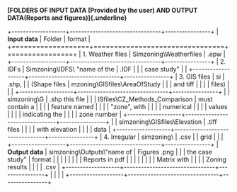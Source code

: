 **[FOLDERS OF INPUT DATA (Provided by the user) AND OUTPUT DATA(Reports
and figures)]{.underline}**

+-------------------+--------------------------------+----------------+
| **Input data**    | Folder                         | format         |
+===================+================================+================+
| 1.  Weather files | Simzoning\\Weatherfiles        | .epw           |
+-------------------+--------------------------------+----------------+
| 2.  IDFs          | Simzoning\\IDFS\\ "name of the | .IDF           |
|                   | case study"                    |                |
+-------------------+--------------------------------+----------------+
| 3.  GIS files     | si                             | .shp,          |
|     (Shape files  | mzoning\\GISfiles\\AreaOfStudy |                |
|     and tiff      |                                |                |
|     files)        |                                |                |
+-------------------+--------------------------------+----------------+
|                   | simzoning\\G                   | .shp this file |
|                   | ISfiles\\CZ_Methods_Comparison | must contain a |
|                   |                                | feature named  |
|                   |                                | "zone", with   |
|                   |                                | numerical      |
|                   |                                | values         |
|                   |                                | indicating the |
|                   |                                | zone number    |
+-------------------+--------------------------------+----------------+
|                   | simzoning\\GISfiles\\Elevation | .tiff files    |
|                   |                                | with elevation |
|                   |                                | data           |
+-------------------+--------------------------------+----------------+
| 4.  Irregular     | simzoning\\                    | .csv           |
|     grid          |                                |                |
+-------------------+--------------------------------+----------------+
| **Output data**   | simzoning\\Outputs\\"name of   | Figures .png   |
|                   | the case study"                | format         |
|                   |                                |                |
|                   |                                | Reports in pdf |
|                   |                                |                |
|                   |                                | Matrix with    |
|                   |                                | Zoning results |
|                   |                                | .csv           |
+-------------------+--------------------------------+----------------+
|                   |                                |                |
+-------------------+--------------------------------+----------------+
